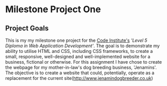 # Milestone Project One

## Project Goals

This is my my milestone one project for the
[Code Institute's](http://www.codeinstitute.net) _'Level 5 Diploma in Web
Application Development'_. The goal is to demonstrate my ability to utilise HTML
and CSS, including CSS frameworks, to create a small, responsive, well-designed
and well-implemented website for a business, fictional or otherwise. For this
assignment I have chose to create the webpage for my mother-in-law's dog
breeding business, 'Jenamins'. The objective is to create a website that could,
potentially, operate as a replacement for the current
site(http://www.jenamindogbreeder.co.uk)
